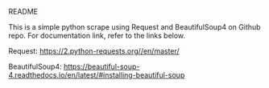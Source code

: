 README

This is a simple python scrape using Request and BeautifulSoup4 on Github repo. For documentation link, refer to the links below.

Request:
https://2.python-requests.org//en/master/

BeautifulSoup4:
https://beautiful-soup-4.readthedocs.io/en/latest/#installing-beautiful-soup


